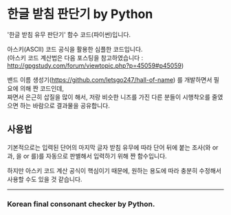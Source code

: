 # 한글 받침 판단기 by Python

'한글 받침 유무 판단기' 함수 코드(파이썬)입니다.

아스키(ASCII) 코드 공식을 활용한 심플한 코드입니다.<br>
(아스키 코드 계산법은 다음 포스팅을 참고하였습니다 : http://gpgstudy.com/forum/viewtopic.php?p=45059#p45059)

밴드 이름 생성기(https://github.com/letsgo247/hall-of-name) 를 개발하면서 필요에 의해 짠 코드인데,
<br>짜면서 은근히 삽질을 많이 해서, 저랑 비슷한 니즈를 가진 다른 분들이 시행착오를 줄였으면 하는 바람으로 결과물을 공유합니다.

## 사용법

기본적으로는 입력된 단어의 마지막 글자 받침 유무에 따라 단어 뒤에 붙는 조사(와 or 과, 을 or 를)를 자동으로 판별해서 입력하기 위해 짠 함수입니다.

하지만 아스키 코드 계산 공식이 핵심이기 때문에, 원하는 용도에 따라 충분히 수정해서 사용할 수도 있을 것 같습니다.

- - -

### Korean final consonant checker by Python.
